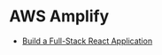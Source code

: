 # AWS Amplify

- [Build a Full-Stack React Application](https://aws.amazon.com/getting-started/hands-on/build-react-app-amplify-graphql/)
